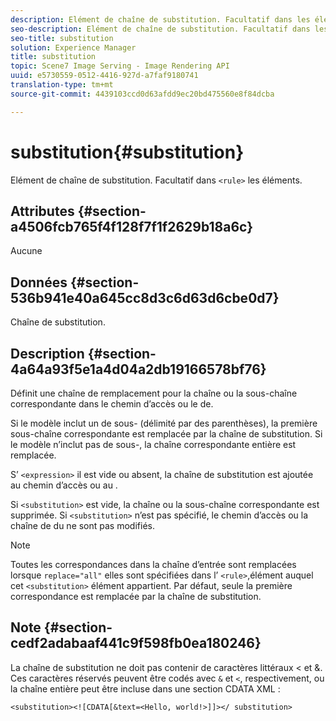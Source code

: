```yaml
---
description: Elément de chaîne de substitution. Facultatif dans les éléments <rule>.
seo-description: Elément de chaîne de substitution. Facultatif dans les éléments <rule>.
seo-title: substitution
solution: Experience Manager
title: substitution
topic: Scene7 Image Serving - Image Rendering API
uuid: e5730559-0512-4416-927d-a7faf9180741
translation-type: tm+mt
source-git-commit: 4439103ccd0d63afdd9ec20bd475560e8f84dcba

---
```



# substitution{#substitution}

Elément de chaîne de substitution. Facultatif dans `<rule>` les éléments.

## Attributes {#section-a4506fcb765f4f128f7f1f2629b18a6c}

Aucune

## Données {#section-536b941e40a645cc8d3c6d63d6cbe0d7}

Chaîne de substitution.

## Description {#section-4a64a93f5e1a4d04a2db19166578bf76}

Définit une chaîne de remplacement pour la chaîne ou la sous-chaîne correspondante dans le chemin d’accès ou le  de.

Si le modèle   inclut un de sous- (délimité par des parenthèses), la première sous-chaîne correspondante est remplacée par la chaîne de substitution. Si le modèle   n’inclut pas de sous-, la chaîne correspondante entière est remplacée.

S’ `<expression>` il est vide ou absent, la chaîne de substitution est ajoutée au chemin d’accès ou au .

Si `<substitution>` est vide, la chaîne ou la sous-chaîne correspondante est supprimée. Si `<substitution>` n’est pas spécifié, le chemin d’accès ou la chaîne de  du ne sont pas modifiés.

>[!NOTE]
>
>Toutes les correspondances dans la chaîne d’entrée sont remplacées lorsque `replace="all"` elles sont spécifiées dans l’ `<rule>`,élément auquel cet `<substitution>` élément appartient. Par défaut, seule la première correspondance est remplacée par la chaîne de substitution.

## Note {#section-cedf2adabaaf441c9f598fb0ea180246}

La chaîne de substitution ne doit pas contenir de caractères littéraux &lt; et &amp;. Ces caractères réservés peuvent être codés avec `&` et `<`, respectivement, ou la chaîne entière peut être incluse dans une section CDATA XML :

`<substitution><![CDATA[&text=<Hello, world!>]]></ substitution>`
